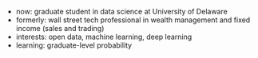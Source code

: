 - now: graduate student in data science at University of Delaware
- formerly: wall street tech professional in wealth management and fixed income (sales and trading)
- interests: open data, machine learning, deep learning
- learning: graduate-level probability
